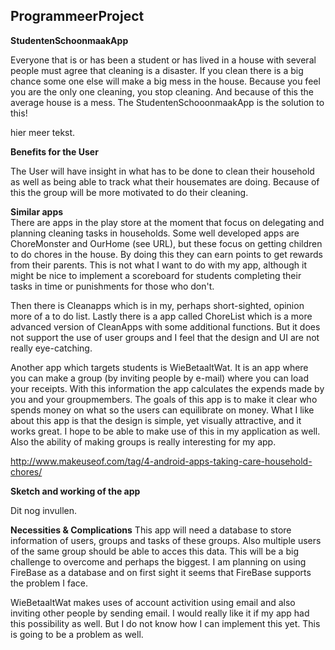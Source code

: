 ## ProgrammeerProject

**StudentenSchoonmaakApp**

Everyone that is or has been a student or has lived in a house with several people must agree that cleaning is a disaster.
If you clean there is a big chance some one else will make a big mess in the house. Because you feel you are the only one cleaning,
you stop cleaning. And because of this the average house is a mess. 
The StudentenSchooonmaakApp is the solution to this!

hier meer tekst.

**Benefits for the User**

The User will have insight in what has to be done to clean their household as well as being able to track what their housemates are doing.
Because of this the group will be more motivated to do their cleaning.

**Similar apps** <br>
There are apps in the play store at the moment that focus on delegating and planning cleaning tasks in households.
Some well developed apps are ChoreMonster and OurHome (see URL), but these focus on getting children to do chores in the house.
By doing this they can earn points to get rewards from their parents. This is not what I want to do with my app, although it might be nice to implement a scoreboard for students completing their tasks in time or punishments for those who don't.

Then there is Cleanapps which is in my, perhaps short-sighted, opinion more of a to do list.
Lastly there is a app called ChoreList which is a more advanced version of CleanApps with some additional functions. 
But it does not support the use of user groups and I feel that the design and UI are not really eye-catching.

Another app which targets students is WieBetaaltWat. It is an app where you can make a group (by inviting people by e-mail) where you can load your receipts. With this information the app calculates the expends made by you and your groupmembers. The goals of this app is to make it clear who spends money on what so the users can equilibrate on money. What I like about this app is that the design is simple, yet visually attractive, and it works great. I hope to be able to make use of this in my application as well. Also the ability of making groups is really interesting for my app.


http://www.makeuseof.com/tag/4-android-apps-taking-care-household-chores/

**Sketch and working of the app**

Dit nog invullen.

**Necessities & Complications**
This app will need a database to store information of users, groups and tasks of these groups. Also multiple users of the same group should be able to acces this data. This will be a big challenge to overcome and perhaps the biggest. I am planning on using FireBase as a database and on first sight it seems that FireBase supports the problem I face. 

WieBetaaltWat makes uses of account activition using email and also inviting other people by sending email. I would really like it if my app had this possibility as well. But I do not know how I can implement this yet. This is going to be a problem as well.

